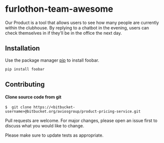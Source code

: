 # furlothon-team-awesome
Our Product is a tool that allows users to see how many people are currently within the clubhouse. By replying to a chatbot in the evening, users can check themselves in if they’ll be in the office the next day.

## Installation

Use the package manager [pip](https://pip.pypa.io/en/stable/) to install foobar.

```bash
pip install foobar
```

## Contributing

#### Clone source code from git
```
$  git clone https://<bitbucket-username>@bitbucket.org/aviosgroup/product-pricing-service.git
```

Pull requests are welcome. For major changes, please open an issue first to discuss what you would like to change.

Please make sure to update tests as appropriate.



